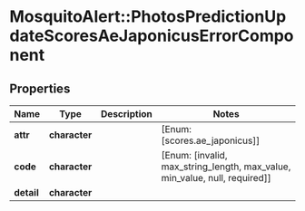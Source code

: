 # MosquitoAlert::PhotosPredictionUpdateScoresAeJaponicusErrorComponent


## Properties
Name | Type | Description | Notes
------------ | ------------- | ------------- | -------------
**attr** | **character** |  | [Enum: [scores.ae_japonicus]] 
**code** | **character** |  | [Enum: [invalid, max_string_length, max_value, min_value, null, required]] 
**detail** | **character** |  | 


